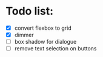 # Todo list:
* [x] convert flexbox to grid
* [x] dimmer
* [ ] box shadow for dialogue
* [ ] remove text selection on buttons
